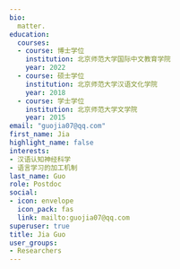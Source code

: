 ```yaml
---
bio: 
  matter.
education:
  courses:
  - course: 博士学位
    institution: 北京师范大学国际中文教育学院
    year: 2022
  - course: 硕士学位
    institution: 北京师范大学汉语文化学院
    year: 2018
  - course: 学士学位
    institution: 北京师范大学文学院
    year: 2015
email: "guojia07@qq.com"
first_name: Jia
highlight_name: false
interests:
- 汉语认知神经科学
- 语言学习的加工机制
last_name: Guo
role: Postdoc
social:
- icon: envelope
  icon_pack: fas
  link: mailto:guojia07@qq.com
superuser: true
title: Jia Guo
user_groups:
- Researchers
---
```

